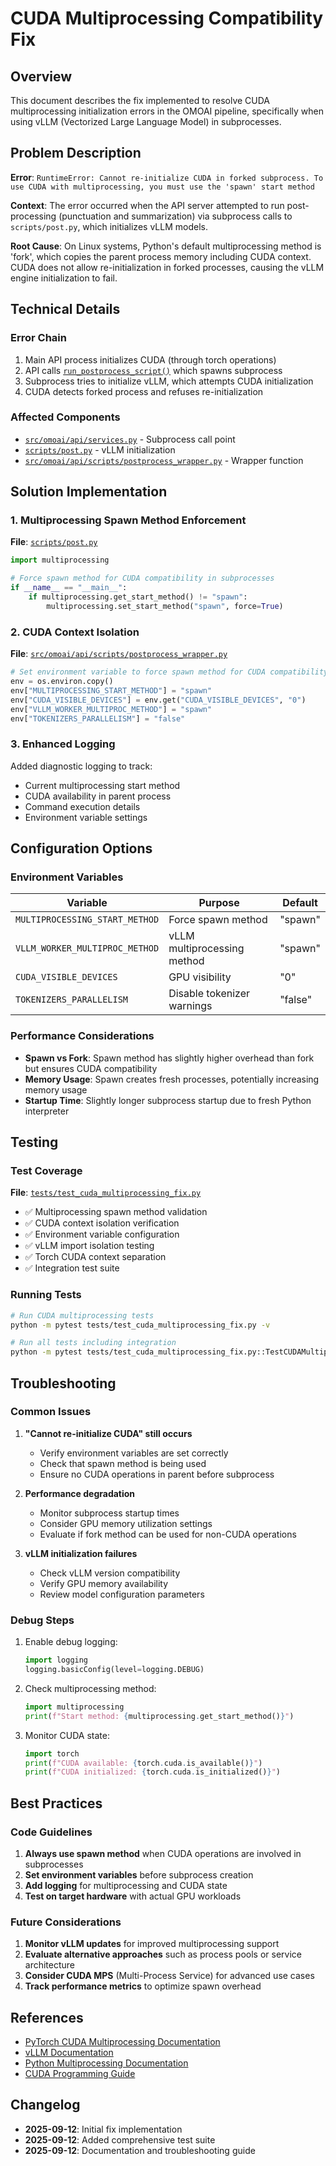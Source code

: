 # CUDA Multiprocessing Compatibility Fix

## Overview

This document describes the fix implemented to resolve CUDA multiprocessing initialization errors in the OMOAI pipeline, specifically when using vLLM (Vectorized Large Language Model) in subprocesses.

## Problem Description

**Error**: `RuntimeError: Cannot re-initialize CUDA in forked subprocess. To use CUDA with multiprocessing, you must use the 'spawn' start method`

**Context**: The error occurred when the API server attempted to run post-processing (punctuation and summarization) via subprocess calls to `scripts/post.py`, which initializes vLLM models.

**Root Cause**: On Linux systems, Python's default multiprocessing method is 'fork', which copies the parent process memory including CUDA context. CUDA does not allow re-initialization in forked processes, causing the vLLM engine initialization to fail.

## Technical Details

### Error Chain

1. Main API process initializes CUDA (through torch operations)
2. API calls [`run_postprocess_script()`](src/omoai/api/services.py:288) which spawns subprocess
3. Subprocess tries to initialize vLLM, which attempts CUDA initialization
4. CUDA detects forked process and refuses re-initialization

### Affected Components

- [`src/omoai/api/services.py`](src/omoai/api/services.py) - Subprocess call point
- [`scripts/post.py`](scripts/post.py) - vLLM initialization
- [`src/omoai/api/scripts/postprocess_wrapper.py`](src/omoai/api/scripts/postprocess_wrapper.py) - Wrapper function

## Solution Implementation

### 1. Multiprocessing Spawn Method Enforcement

**File**: [`scripts/post.py`](scripts/post.py:11-13)

```python
import multiprocessing

# Force spawn method for CUDA compatibility in subprocesses
if __name__ == "__main__":
    if multiprocessing.get_start_method() != "spawn":
        multiprocessing.set_start_method("spawn", force=True)
```

### 2. CUDA Context Isolation

**File**: [`src/omoai/api/scripts/postprocess_wrapper.py`](src/omoai/api/scripts/postprocess_wrapper.py:35-42)

```python
# Set environment variable to force spawn method for CUDA compatibility
env = os.environ.copy()
env["MULTIPROCESSING_START_METHOD"] = "spawn"
env["CUDA_VISIBLE_DEVICES"] = env.get("CUDA_VISIBLE_DEVICES", "0")
env["VLLM_WORKER_MULTIPROC_METHOD"] = "spawn"
env["TOKENIZERS_PARALLELISM"] = "false"
```

### 3. Enhanced Logging

Added diagnostic logging to track:

- Current multiprocessing start method
- CUDA availability in parent process
- Command execution details
- Environment variable settings

## Configuration Options

### Environment Variables

| Variable                       | Purpose                     | Default |
| ------------------------------ | --------------------------- | ------- |
| `MULTIPROCESSING_START_METHOD` | Force spawn method          | "spawn" |
| `VLLM_WORKER_MULTIPROC_METHOD` | vLLM multiprocessing method | "spawn" |
| `CUDA_VISIBLE_DEVICES`         | GPU visibility              | "0"     |
| `TOKENIZERS_PARALLELISM`       | Disable tokenizer warnings  | "false" |

### Performance Considerations

- **Spawn vs Fork**: Spawn method has slightly higher overhead than fork but ensures CUDA compatibility
- **Memory Usage**: Spawn creates fresh processes, potentially increasing memory usage
- **Startup Time**: Slightly longer subprocess startup due to fresh Python interpreter

## Testing

### Test Coverage

**File**: [`tests/test_cuda_multiprocessing_fix.py`](tests/test_cuda_multiprocessing_fix.py)

- ✅ Multiprocessing spawn method validation
- ✅ CUDA context isolation verification
- ✅ Environment variable configuration
- ✅ vLLM import isolation testing
- ✅ Torch CUDA context separation
- ✅ Integration test suite

### Running Tests

```bash
# Run CUDA multiprocessing tests
python -m pytest tests/test_cuda_multiprocessing_fix.py -v

# Run all tests including integration
python -m pytest tests/test_cuda_multiprocessing_fix.py::TestCUDAMultiprocessingIntegration -v
```

## Troubleshooting

### Common Issues

1. **"Cannot re-initialize CUDA" still occurs**

   - Verify environment variables are set correctly
   - Check that spawn method is being used
   - Ensure no CUDA operations in parent before subprocess

2. **Performance degradation**

   - Monitor subprocess startup times
   - Consider GPU memory utilization settings
   - Evaluate if fork method can be used for non-CUDA operations

3. **vLLM initialization failures**
   - Check vLLM version compatibility
   - Verify GPU memory availability
   - Review model configuration parameters

### Debug Steps

1. Enable debug logging:

   ```python
   import logging
   logging.basicConfig(level=logging.DEBUG)
   ```

2. Check multiprocessing method:

   ```python
   import multiprocessing
   print(f"Start method: {multiprocessing.get_start_method()}")
   ```

3. Monitor CUDA state:

   ```python
   import torch
   print(f"CUDA available: {torch.cuda.is_available()}")
   print(f"CUDA initialized: {torch.cuda.is_initialized()}")
   ```

## Best Practices

### Code Guidelines

1. **Always use spawn method** when CUDA operations are involved in subprocesses
2. **Set environment variables** before subprocess creation
3. **Add logging** for multiprocessing and CUDA state
4. **Test on target hardware** with actual GPU workloads

### Future Considerations

1. **Monitor vLLM updates** for improved multiprocessing support
2. **Evaluate alternative approaches** such as process pools or service architecture
3. **Consider CUDA MPS** (Multi-Process Service) for advanced use cases
4. **Track performance metrics** to optimize spawn overhead

## References

- [PyTorch CUDA Multiprocessing Documentation](https://pytorch.org/docs/stable/multiprocessing.html)
- [vLLM Documentation](https://docs.vllm.ai/)
- [Python Multiprocessing Documentation](https://docs.python.org/3/library/multiprocessing.html)
- [CUDA Programming Guide](https://docs.nvidia.com/cuda/cuda-c-programming-guide/)

## Changelog

- **2025-09-12**: Initial fix implementation
- **2025-09-12**: Added comprehensive test suite
- **2025-09-12**: Documentation and troubleshooting guide
